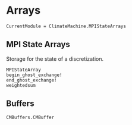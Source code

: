 # Arrays

```@meta
CurrentModule = ClimateMachine.MPIStateArrays
```
## MPI State Arrays

Storage for the state of a discretization.

```@docs
MPIStateArray
begin_ghost_exchange!
end_ghost_exchange!
weightedsum
```

## Buffers

```@docs
CMBuffers.CMBuffer
```
